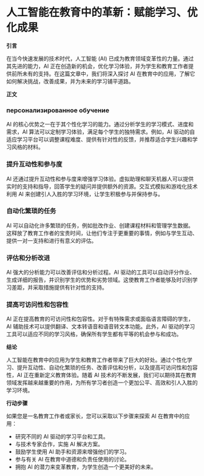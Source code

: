 # 人工智能在教育中的革新：赋能学习、优化成果

**引言**

在当今快速发展的技术时代，人工智能 (AI) 已成为教育领域变革性的力量。通过其先进的能力，AI 正在创造新的机会，优化学习体验，并为学生和教育工作者提供前所未有的支持。在这篇文章中，我们将深入探讨 AI 在教育中的应用，了解它如何解决挑战，改善成果，并为未来的学习铺平道路。

**正文**

###  персонализированное обучение

AI 的核心优势之一在于其个性化学习的能力。通过分析学生的学习模式、进度和需求，AI 算法可以定制学习体验，满足每个学生的独特需求。例如，AI 驱动的自适应学习平台可以调整课程难度、提供有针对性的反馈，并推荐适合学生兴趣和学习风格的材料。

### 提升互动性和参与度

AI 还通过提升互动性和参与度来增强学习体验。虚拟助理和聊天机器人可以提供实时的支持和指导，回答学生的疑问并提供额外的资源。交互式模拟和游戏化技术利用 AI 来创建引人入胜的学习环境，让学生积极参与并保持参与。

### 自动化繁琐的任务

AI 可以自动化许多繁琐的任务，例如批改作业、创建课程材料和管理学生数据。这释放了教育工作者的宝贵时间，让他们专注于更重要的事情，例如与学生互动、提供一对一支持和进行有意义的评估。

### 评估和分析改进

AI 强大的分析能力可以改善评估和分析过程。AI 驱动的工具可以自动评分作业、生成详细的报告，并识别学生的优势和劣势领域。这使教育工作者能够及时识别学习差距，并采取措施提供有针对性的支持。

### 提高可访问性和包容性

AI 正在提高教育的可访问性和包容性。对于有特殊需求或面临语言障碍的学生，AI 辅助技术可以提供翻译、文本转语音和语音转文本功能。此外，AI 驱动的学习工具可以适应不同的学习风格，确保所有学生都有平等的机会参与和成功。

**结论**

人工智能在教育中的应用为学生和教育工作者带来了巨大的好处。通过个性化学习、提升互动性、自动化繁琐的任务、改善评估和分析，以及提高可访问性和包容性，AI 正在重新定义教育体验。随着 AI 技术的不断发展，我们可以期待其在教育领域发挥越来越重要的作用，为所有学习者创造一个更加公平、高效和引人入胜的学习环境。

**行动步骤**

如果您是一名教育工作者或家长，您可以采取以下步骤来探索 AI 在教育中的应用：

* 研究不同的 AI 驱动的学习平台和工具。
* 与技术专家合作，实施 AI 解决方案。
* 鼓励学生使用 AI 助手和资源来增强他们的学习。
* 参与有关 AI 在教育中道德和负责任使用的讨论。
* 拥抱 AI 的潜力来变革教育，为学生创造一个更美好的未来。
